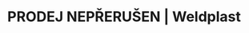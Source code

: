 ---
Filename: "prodej-neprerusen"
Link: "file:/Users/vinayakpatel/Downloads/www.weldplast.cz/novinky/prodej-neprerusen"
product_name: "null"
product_id: "null"
title: "PRODEJ NEPŘERUŠEN | Weldplast"
product_desc: ""
product_specs: ""
product_downloads: ""
href: ""
p_desc_2: ""
accessories: ""
similar_products: ""
---